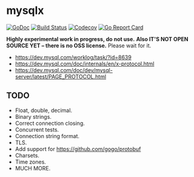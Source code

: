 # mysqlx

[![GoDoc](https://godoc.org/github.com/AlekSi/mysqlx?status.svg)](https://godoc.org/github.com/AlekSi/mysqlx)
[![Build Status](https://travis-ci.org/AlekSi/mysqlx.svg?branch=master)](https://travis-ci.org/AlekSi/mysqlx)
[![Codecov](https://codecov.io/gh/AlekSi/mysqlx/branch/master/graph/badge.svg)](https://codecov.io/gh/AlekSi/mysqlx)
[![Go Report Card](https://goreportcard.com/badge/github.com/AlekSi/mysqlx)](https://goreportcard.com/report/github.com/AlekSi/mysqlx)

**Highly experimental work in progress, do not use.**
**Also IT'S NOT OPEN SOURCE YET – there is no OSS license.**
Please wait for it.

* https://dev.mysql.com/worklog/task/?id=8639
* https://dev.mysql.com/doc/internals/en/x-protocol.html
* https://dev.mysql.com/doc/dev/mysql-server/latest/PAGE_PROTOCOL.html

## TODO
* Float, double, decimal.
* Binary strings.
* Correct connection closing.
* Concurrent tests.
* Connection string format.
* TLS.
* Add support for https://github.com/gogo/protobuf
* Charsets.
* Time zones.
* MUCH MORE.
